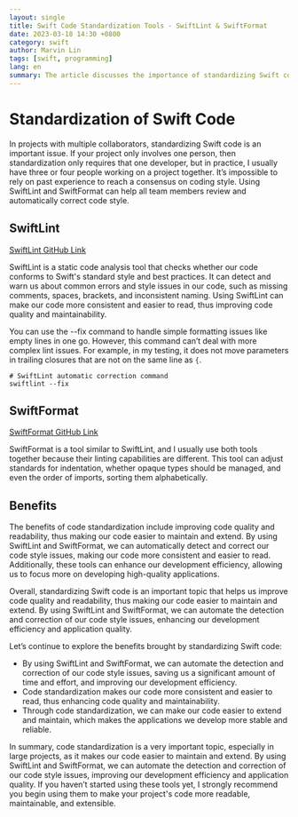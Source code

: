 ```yaml
---
layout: single
title: Swift Code Standardization Tools - SwiftLint & SwiftFormat
date: 2023-03-18 14:30 +0800
category: swift
author: Marvin Lin
tags: [swift, programming]
lang: en
summary: The article discusses the importance of standardizing Swift code, especially in collaborative projects involving multiple developers. It highlights the use of SwiftLint and SwiftFormat, two tools that help enforce coding standards and best practices. SwiftLint serves as a static code analysis tool that flags common errors and style issues, while SwiftFormat adjusts coding standards more granically, such as indentation and the order of imports.The primary benefits of using these tools are improved code quality, enhanced readability, and increased development efficiency. The article emphasizes that consistent code standards facilitate easier maintenance and extension of projects, making applications more stable and reliable. It encourages developers, especially those working in large projects, to adopt these tools to streamline their coding process and improve the overall quality of their applications.
---
```


# Standardization of Swift Code

In projects with multiple collaborators, standardizing Swift code is an important issue. If your project only involves one person, then standardization only requires that one developer, but in practice, I usually have three or four people working on a project together. It’s impossible to rely on past experience to reach a consensus on coding style. Using SwiftLint and SwiftFormat can help all team members review and automatically correct code style.

## SwiftLint

[SwiftLint GitHub Link](https://github.com/realm/SwiftLint)

SwiftLint is a static code analysis tool that checks whether our code conforms to Swift's standard style and best practices. It can detect and warn us about common errors and style issues in our code, such as missing comments, spaces, brackets, and inconsistent naming. Using SwiftLint can make our code more consistent and easier to read, thus improving code quality and maintainability.

You can use the --fix command to handle simple formatting issues like empty lines in one go. However, this command can’t deal with more complex lint issues. For example, in my testing, it does not move parameters in trailing closures that are not on the same line as `{`.

```
# SwiftLint automatic correction command
swiftlint --fix
```

## SwiftFormat

[SwiftFormat GitHub Link](https://github.com/nicklockwood/SwiftFormat)

SwiftFormat is a tool similar to SwiftLint, and I usually use both tools together because their linting capabilities are different. This tool can adjust standards for indentation, whether opaque types should be managed, and even the order of imports, sorting them alphabetically.

## Benefits

The benefits of code standardization include improving code quality and readability, thus making our code easier to maintain and extend. By using SwiftLint and SwiftFormat, we can automatically detect and correct our code style issues, making our code more consistent and easier to read. Additionally, these tools can enhance our development efficiency, allowing us to focus more on developing high-quality applications.

Overall, standardizing Swift code is an important topic that helps us improve code quality and readability, thus making our code easier to maintain and extend. By using SwiftLint and SwiftFormat, we can automate the detection and correction of our code style issues, enhancing our development efficiency and application quality.

Let’s continue to explore the benefits brought by standardizing Swift code:
- By using SwiftLint and SwiftFormat, we can automate the detection and correction of our code style issues, saving us a significant amount of time and effort, and improving our development efficiency.
- Code standardization makes our code more consistent and easier to read, thus enhancing code quality and maintainability.
- Through code standardization, we can make our code easier to extend and maintain, which makes the applications we develop more stable and reliable.

In summary, code standardization is a very important topic, especially in large projects, as it makes our code easier to maintain and extend. By using SwiftLint and SwiftFormat, we can automate the detection and correction of our code style issues, improving our development efficiency and application quality. If you haven’t started using these tools yet, I strongly recommend you begin using them to make your project's code more readable, maintainable, and extensible.